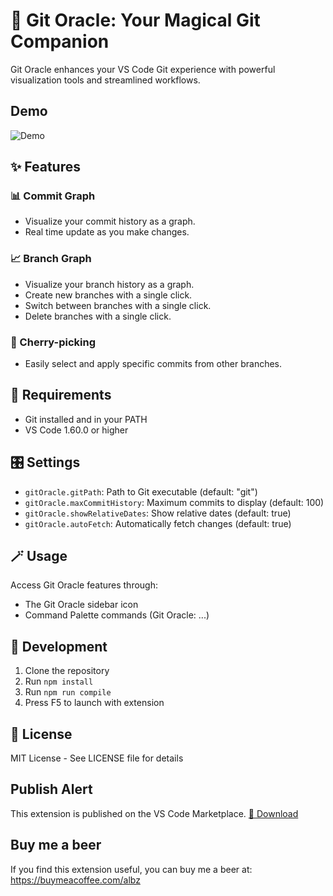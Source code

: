 # 🔮 Git Oracle: Your Magical Git Companion

Git Oracle enhances your VS Code Git experience with powerful visualization tools and streamlined workflows.

## Demo 
![Demo](./images/demo.gif)

## ✨ Features

### 📊 Commit Graph
- Visualize your commit history as a graph.
- Real time update as you make changes.

### 📈 Branch Graph
- Visualize your branch history as a graph.
- Create new branches with a single click.
- Switch between branches with a single click.
- Delete branches with a single click.

### 🍒 Cherry-picking 
- Easily select and apply specific commits from other branches.

## 🧰 Requirements
- Git installed and in your PATH
- VS Code 1.60.0 or higher

## 🎛️ Settings

* `gitOracle.gitPath`: Path to Git executable (default: "git")
* `gitOracle.maxCommitHistory`: Maximum commits to display (default: 100)
* `gitOracle.showRelativeDates`: Show relative dates (default: true)
* `gitOracle.autoFetch`: Automatically fetch changes (default: true)

## 🪄 Usage

Access Git Oracle features through:
- The Git Oracle sidebar icon
- Command Palette commands (Git Oracle: ...)

## 🧪 Development

1. Clone the repository
2. Run `npm install`
3. Run `npm run compile`
4. Press F5 to launch with extension

## 📄 License

MIT License - See LICENSE file for details

## Publish Alert 
This extension is published on the VS Code Marketplace.
[🚀 Download](https://marketplace.visualstudio.com/items?itemName=AlbertoBarrago.git-oracle)

## Buy me a beer 
If you find this extension useful, you can buy me a beer at:
https://buymeacoffee.com/albz
